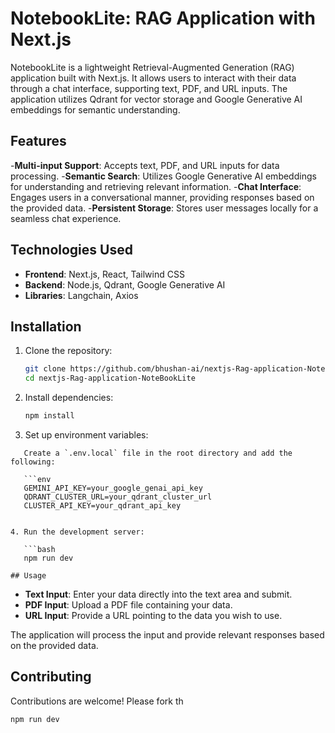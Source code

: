 # NotebookLite: RAG Application with Next.js

NotebookLite is a lightweight Retrieval-Augmented Generation (RAG) application built with Next.js. It allows users to interact with their data through a chat interface, supporting text, PDF, and URL inputs. The application utilizes Qdrant for vector storage and Google Generative AI embeddings for semantic understanding.

## Features

-**Multi-input Support**: Accepts text, PDF, and URL inputs for data processing.
-**Semantic Search**: Utilizes Google Generative AI embeddings for understanding and retrieving relevant information.
-**Chat Interface**: Engages users in a conversational manner, providing responses based on the provided data.
-**Persistent Storage**: Stores user messages locally for a seamless chat experience.

## Technologies Used

- **Frontend**: Next.js, React, Tailwind CSS
- **Backend**: Node.js, Qdrant, Google Generative AI
- **Libraries**: Langchain, Axios

## Installation

1. Clone the repository:

   ```bash
   git clone https://github.com/bhushan-ai/nextjs-Rag-application-NoteBookLite.git
   cd nextjs-Rag-application-NoteBookLite

2. Install dependencies:

   ```bash
   npm install


3. Set up environment variables:
````
   Create a `.env.local` file in the root directory and add the following:

   ```env
   GEMINI_API_KEY=your_google_genai_api_key
   QDRANT_CLUSTER_URL=your_qdrant_cluster_url
   CLUSTER_API_KEY=your_qdrant_api_key


4. Run the development server:

   ```bash
   npm run dev

## Usage
````
* **Text Input**: Enter your data directly into the text area and submit.
* **PDF Input**: Upload a PDF file containing your data.
* **URL Input**: Provide a URL pointing to the data you wish to use.

The application will process the input and provide relevant responses based on the provided data.

## Contributing

Contributions are welcome! Please fork th
   ```bash
   npm run dev
   ```
